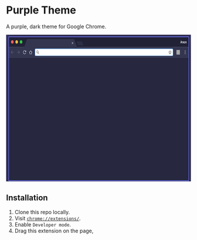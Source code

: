 # Purple Theme

A purple, dark theme for Google Chrome.

<p align='center'>
  <img src='resources/screenshot.png' width='640' height='400' alt='Screenshot'>
</p>

## Installation

1. Clone this repo locally.
2. Visit [`chrome://extensions/`](chrome://extensions/).
3. Enable `Developer mode`.
4. Drag this extension on the page,
